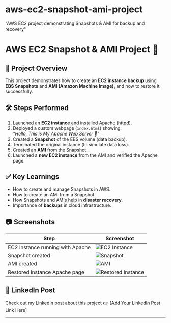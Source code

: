 # aws-ec2-snapshot-ami-project
“AWS EC2 project demonstrating Snapshots &amp; AMI for backup and recovery"
# AWS EC2 Snapshot & AMI Project 🚀

## 📌 Project Overview
This project demonstrates how to create an **EC2 instance backup** using **EBS Snapshots** and **AMI (Amazon Machine Image)**, and how to restore it successfully.

## 🛠️ Steps Performed
1. Launched an **EC2 instance** and installed Apache (httpd).
2. Deployed a custom webpage (`index.html`) showing:  
   *“Hello, This is My Apache Web Server 🚀”*
3. Created a **Snapshot** of the EBS volume (data backup).
4. Terminated the original instance (to simulate data loss).
5. Created an **AMI** from the Snapshot.
6. Launched a **new EC2 instance** from the AMI and verified the Apache page.

## ✅ Key Learnings
- How to create and manage Snapshots in AWS.
- How to create an AMI from a Snapshot.
- How Snapshots and AMIs help in **disaster recovery**.
- Importance of **backups** in cloud infrastructure.

## 📷 Screenshots
| Step | Screenshot |
|------|------------|
| EC2 instance running with Apache | ![EC2 Instance](screenshots/ec2-instance-running.png) |
| Snapshot created | ![Snapshot](screenshots/snapshot-created.png) |
| AMI created | ![AMI](screenshots/ami-created.png) |
| Restored instance Apache page | ![Restored Instance](screenshots/restored-instance.png) |

## 🔗 LinkedIn Post
Check out my LinkedIn post about this project 👉 [Add Your LinkedIn Post Link Here]

---
